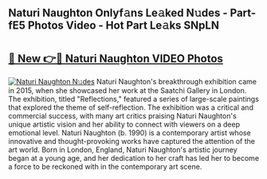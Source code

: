 ## Naturi Naughton Onlyf𝚊ns Le𝚊ked N𝚞des - Part-fE5 Photos Video - Hot Part Le𝚊ks SNpLN

# <h2><a href="http://ac42550.deff.icu/?id=Naturi+Naughton">🔗 New 👉🔴 Naturi Naughton VIDEO Photos</a></h2>

[![Naturi Naughton N𝚞des](https://i.imgur.com/rIISA9y.gif)](http://ac42550.deff.icu/?id=Naturi+Naughton)
Naturi Naughton's breakthrough exhibition came in 2015, when she showcased her work at the Saatchi Gallery in London. The exhibition, titled "Reflections," featured a series of large-scale paintings that explored the theme of self-reflection. The exhibition was a critical and commercial success, with many art critics praising Naturi Naughton's unique artistic vision and her ability to connect with viewers on a deep emotional level. Naturi Naughton (b. 1990) is a contemporary artist whose innovative and thought-provoking works have captured the attention of the art world. Born in London, England, Naturi Naughton's artistic journey began at a young age, and her dedication to her craft has led her to become a force to be reckoned with in the contemporary art scene.
